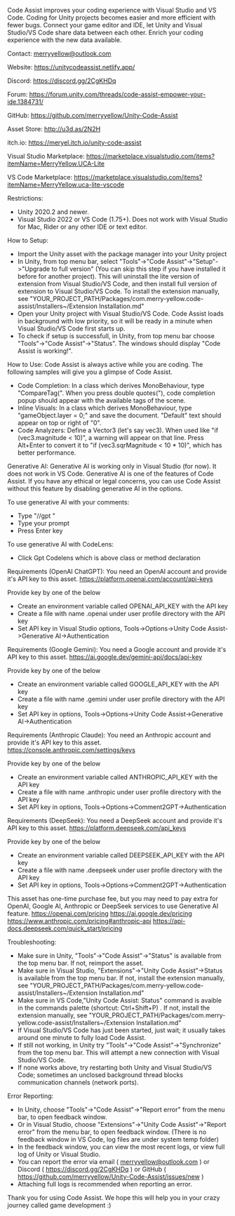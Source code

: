 Code Assist improves your coding experience with Visual Studio and VS Code. Coding for Unity projects becomes easier and more efficient with fewer bugs.
Connect your game editor and IDE, let Unity and Visual Studio/VS Code share data between each other. Enrich your coding experience with the new data available.



Contact:
merryyellow@outlook.com

Website:
https://unitycodeassist.netlify.app/

Discord:
https://discord.gg/2CgKHDq

Forum:
https://forum.unity.com/threads/code-assist-empower-your-ide.1384731/

GitHub:
https://github.com/merryyellow/Unity-Code-Assist

Asset Store:
http://u3d.as/2N2H

itch.io:
https://meryel.itch.io/unity-code-assist

Visual Studio Marketplace:
https://marketplace.visualstudio.com/items?itemName=MerryYellow.UCA-Lite

VS Code Marketplace:
https://marketplace.visualstudio.com/items?itemName=MerryYellow.uca-lite-vscode



Restrictions:
* Unity 2020.2 and newer.
* Visual Studio 2022 or VS Code (1.75+). Does not work with Visual Studio for Mac, Rider or any other IDE or text editor.



How to Setup:
* Import the Unity asset with the package manager into your Unity project
* In Unity, from top menu bar, select "Tools"->"Code Assist"->"Setup"->"Upgrade to full version" (You can skip this step if you have installed it before for another project). This will uninstall the lite version of extension from Visual Studio/VS Code, and then install full version of extension to Visual Studio/VS Code. To install the extension manually, see "YOUR_PROJECT_PATH/Packages/com.merry-yellow.code-assist/Installers~/Extension Installation.md"
* Open your Unity project with Visual Studio/VS Code. Code Assist loads in background with low priority, so it will be ready in a minute when Visual Studio/VS Code first starts up.
* To check if setup is successfull, in Unity, from top menu bar choose "Tools"->"Code Assist"->"Status". The windows should display "Code Assist is working!".



How to Use:
Code Assist is always active while you are coding. The following samples will give you a glimpse of Code Assist.
* Code Completion: In a class which derives MonoBehaviour, type "CompareTag(". When you press double quotes("), code completion popup should appear with the available tags of the scene.
* Inline Visuals: In a class which derives MonoBehaviour, type "gameObject.layer = 0;" and save the document. "Default" text should appear on top or right of "0".
* Code Analyzers: Define a Vector3 (let's say vec3). When used like "if (vec3.magnitude < 10)", a warning will appear on that line. Press Alt+Enter to convert it to "if (vec3.sqrMagnitude < 10 * 10)", which has better performance.



Generative AI:
Generative AI is working only in Visual Studio (for now). It does not work in VS Code.
Generative AI is one of the features of Code Assist. If you have any ethical or legal concerns, you can use Code Assist without this feature by disabling generative AI in the options.

To use generative AI with your comments:
* Type "//gpt "
* Type your prompt
* Press Enter key

To use generative AI with CodeLens:
* Click Gpt Codelens which is above class or method declaration

Requirements (OpenAI ChatGPT): You need an OpenAI account and provide it's API key to this asset.
https://platform.openai.com/account/api-keys

Provide key by one of the below
* Create an environment variable called OPENAI_API_KEY with the API key
* Create a file with name .openai under user profile directory with the API key
* Set API key in Visual Studio options, Tools->Options->Unity Code Assist->Generative AI->Authentication

Requirements (Google Gemini): You need a Google account and provide it's API key to this asset.
https://ai.google.dev/gemini-api/docs/api-key

Provide key by one of the below
* Create an environment variable called GOOGLE_API_KEY with the API key
* Create a file with name .gemini under user profile directory with the API key
* Set API key in options, Tools->Options->Unity Code Assist->Generative AI->Authentication

Requirements (Anthropic Claude): You need an Anthropic account and provide it's API key to this asset.
https://console.anthropic.com/settings/keys

Provide key by one of the below
* Create an environment variable called ANTHROPIC_API_KEY with the API key
* Create a file with name .anthropic under user profile directory with the API key
* Set API key in options, Tools->Options->Comment2GPT->Authentication

Requirements (DeepSeek): You need a DeepSeek account and provide it's API key to this asset.
https://platform.deepseek.com/api_keys

Provide key by one of the below
* Create an environment variable called DEEPSEEK_API_KEY with the API key
* Create a file with name .deepseek under user profile directory with the API key
* Set API key in options, Tools->Options->Comment2GPT->Authentication

This asset has one-time purchase fee, but you may need to pay extra for OpenAI, Google AI, Anthropic or DeepSeek services to use Generative AI feature.
https://openai.com/pricing
https://ai.google.dev/pricing
https://www.anthropic.com/pricing#anthropic-api
https://api-docs.deepseek.com/quick_start/pricing



Troubleshooting:
* Make sure in Unity, "Tools"->"Code Assist"->"Status" is available from the top menu bar. If not, reimport the asset.
* Make sure in Visual Studio, "Extensions"->"Unity Code Assist"->Status is available from the top menu bar. If not, install the extension manually, see "YOUR_PROJECT_PATH/Packages/com.merry-yellow.code-assist/Installers~/Extension Installation.md"
* Make sure in VS Code,"Unity Code Assist: Status" command is avaible in the commands palette (shortcut: Ctrl+Shift+P) . If not, install the extension manually, see "YOUR_PROJECT_PATH/Packages/com.merry-yellow.code-assist/Installers~/Extension Installation.md"
* If Visual Studio/VS Code has just been started, just wait; it usually takes around one minute to fully load Code Assist.
* If still not working, in Unity try "Tools"->"Code Assist"->"Synchronize" from the top menu bar. This will attempt a new connection with Visual Studio/VS Code.
* If none works above, try restarting both Unity and Visual Studio/VS Code; sometimes an unclosed background thread blocks communication channels (network ports).



Error Reporting:
* In Unity, choose "Tools"->"Code Assist"->"Report error" from the menu bar, to open feedback window.
* Or in Visual Studio, choose "Extensions"->"Unity Code Assist"->"Report error" from the menu bar, to open feedback window. (There is no feedback window in VS Code, log files are under system temp folder)
* In the feedback window, you can view the most recent logs, or view full log of Unity or Visual Studio.
* You can report the error via email ( merryyellow@outlook.com ) or Discord ( https://discord.gg/2CgKHDq ) or GitHub ( https://github.com/merryyellow/Unity-Code-Assist/issues/new )
* Attaching full logs is recommended when reporting an error.



Thank you for using Code Assist. We hope this will help you in your crazy journey called game development :)